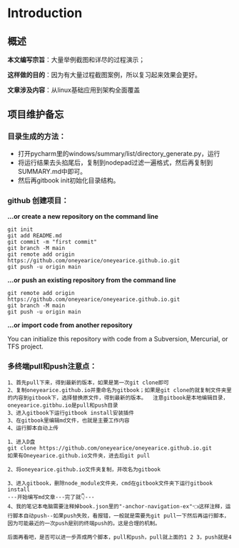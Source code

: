 # Introduction



## 概述



**本文编写宗旨**：大量举例截图和详尽的过程演示；

**这样做的目的**：因为有大量过程截图案例，所以复习起来效果会更好。

**文章涉及内容**：从linux基础应用到架构全面覆盖





## 项目维护备忘



### 目录生成的方法：

* 打开pycharm里的windows/summary/list/directory_generate.py，运行
* 将运行结果去头掐尾后，复制到nodepad过滤一遍格式，然后再复制到SUMMARY.md中即可。
* 然后再gitbook init初始化目录结构。



### github 创建项目：

**…or create a new repository on the command line**

```
git init
git add README.md
git commit -m "first commit"
git branch -M main
git remote add origin https://github.com/oneyearice/oneyearice.github.io.git
git push -u origin main
```

**…or push an existing repository from the command line**

```
git remote add origin https://github.com/oneyearice/oneyearice.github.io.git
git branch -M main
git push -u origin main
```

**…or import code from another repository**

You can initialize this repository with code from a Subversion, Mercurial, or TFS project.



### 多终端pull和push注意点：

```
1、首先pull下来，得到最新的版本，如果是第一次git clone即可
2、复制oneyearice.github.io并重命名为gitbook；如果是git clone的就复制文件夹里的内容到gitbook下，选择替换原文件，得到最新的版本。  注意gitbook是本地编辑目录，oneyearice.gitbhu.io是pull和push目录
3、进入gitbook下运行gitbook install安装插件
3、在gitbook里编辑md文件，也就是主要工作内容
4、运行脚本自动上传
```

```
1、进入D盘
git clone https://github.com/oneyearice/oneyearice.github.io.git
如果有Oneyearice.github.io文件夹，进去后git pull

2、将oneyearice.github.io文件夹复制，并改名为gitbook

3、进入gitbook，删除node_module文件夹，cmd在gitbook文件夹下运行gitbook install
---开始编写md文章---完了就👇---
4、我的笔记本电脑需要注释掉book.json里的"-anchor-navigation-ex"👈这样注释，运行脚本自动push--如果push失败，看报错，一般就是需要先git pull一下然后再运行脚本，因为可能最近的一次push是别的终端push的。这是合理的机制。
```

```
后面再看吧，是否可以进一步弄成两个脚本，pull和push，pull就上面的1 2 3，push就是4
```

